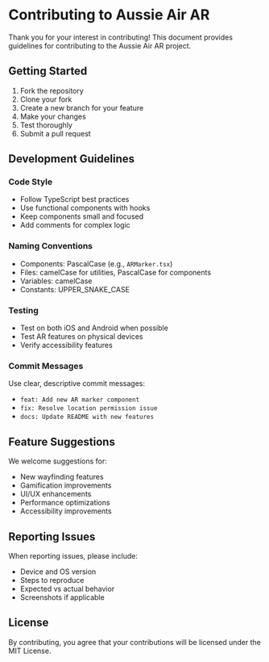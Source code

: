 # Contributing to Aussie Air AR

Thank you for your interest in contributing! This document provides guidelines for contributing to the Aussie Air AR project.

## Getting Started

1. Fork the repository
2. Clone your fork
3. Create a new branch for your feature
4. Make your changes
5. Test thoroughly
6. Submit a pull request

## Development Guidelines

### Code Style
- Follow TypeScript best practices
- Use functional components with hooks
- Keep components small and focused
- Add comments for complex logic

### Naming Conventions
- Components: PascalCase (e.g., `ARMarker.tsx`)
- Files: camelCase for utilities, PascalCase for components
- Variables: camelCase
- Constants: UPPER_SNAKE_CASE

### Testing
- Test on both iOS and Android when possible
- Test AR features on physical devices
- Verify accessibility features

### Commit Messages
Use clear, descriptive commit messages:
- `feat: Add new AR marker component`
- `fix: Resolve location permission issue`
- `docs: Update README with new features`

## Feature Suggestions

We welcome suggestions for:
- New wayfinding features
- Gamification improvements
- UI/UX enhancements
- Performance optimizations
- Accessibility improvements

## Reporting Issues

When reporting issues, please include:
- Device and OS version
- Steps to reproduce
- Expected vs actual behavior
- Screenshots if applicable

## License

By contributing, you agree that your contributions will be licensed under the MIT License.

